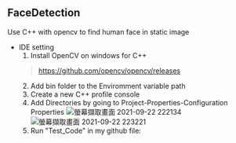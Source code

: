## FaceDetection
Use C++ with opencv to find human face in static image

* IDE setting
    1. Install OpenCV on windows for C++ 
     > https://github.com/opencv/opencv/releases
    2. Add bin folder to the Enviromment variable path
    3. Create a new C++ profile console
    4. Add Directories by going to Project-Properties-Configuration Properties
    ![螢幕擷取畫面 2021-09-22 222134](https://user-images.githubusercontent.com/76464072/134366169-d29e5dbb-9677-47f6-a63a-ab2e679d8757.png)
    ![螢幕擷取畫面 2021-09-22 223221](https://user-images.githubusercontent.com/76464072/134366189-823617bd-cccf-4fe4-852f-805366cb3b9d.png)
    5. Run "Test_Code" in my github file:


